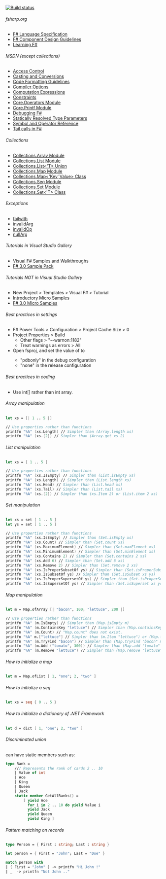 [![Build status](https://ci.appveyor.com/api/projects/status/s4jjgea8khrku115?svg=true)](https://ci.appveyor.com/project/tatsuya/fsharp-utility-library)

###### fsharp.org
- [F# Language Specification](http://fsharp.org/specs/language-spec)
- [F# Component Design Guidelines](http://fsharp.org/specs/component-design-guidelines)
- [Learning F#](http://fsharp.org/learn.html)

###### MSDN (except collections)
- [Access Control](https://msdn.microsoft.com/en-us/visualfsharpdocs/conceptual/access-control-%5Bfsharp%5D)
- [Casting and Conversions](https://msdn.microsoft.com/visualfsharpdocs/conceptual/casting-and-conversions-%5bfsharp%5d)
- [Code Formatting Guidelines](https://msdn.microsoft.com/visualfsharpdocs/conceptual/code-formatting-guidelines-%5bfsharp%5d)
- [Compiler Options](https://msdn.microsoft.com/visualfsharpdocs/conceptual/compiler-options-%5bfsharp%5d)
- [Computation Expressions](https://msdn.microsoft.com/visualfsharpdocs/conceptual/computation-expressions-%5bfsharp%5d)
- [Constraints](https://msdn.microsoft.com/visualfsharpdocs/conceptual/constraints-%5bfsharp%5d)
- [Core.Operators Module](https://msdn.microsoft.com/visualfsharpdocs/conceptual/core.operators-module-%5bfsharp%5d)
- [Core.Printf Module](https://msdn.microsoft.com/visualfsharpdocs/conceptual/core.printf-module-%5bfsharp%5d)
- [Debugging F#](https://msdn.microsoft.com/en-us/library/ee843932.aspx)
- [Statically Resolved Type Parameters](https://msdn.microsoft.com/visualfsharpdocs/conceptual/statically-resolved-type-parameters-%5bfsharp%5d)
- [Symbol and Operator Reference](https://msdn.microsoft.com/visualfsharpdocs/conceptual/symbol-and-operator-reference-%5bfsharp%5d)
- [Tail calls in F#](https://blogs.msdn.microsoft.com/fsharpteam/2011/07/08/tail-calls-in-f/)

###### Collections
- [Collections.Array Module](https://msdn.microsoft.com/visualfsharpdocs/conceptual/collections.array-module-%5bfsharp%5d)
- [Collections.List Module](https://msdn.microsoft.com/en-us/visualfsharpdocs/conceptual/collections.list-module-%5bfsharp%5d)
- [Collections.List<'T> Union](https://msdn.microsoft.com/en-us/visualfsharpdocs/conceptual/collections.list%5b't%5d-union-%5bfsharp%5d)
- [Collections.Map Module](https://msdn.microsoft.com/visualfsharpdocs/conceptual/collections.map-module-%5bfsharp%5d)
- [Collections.Map<'Key,'Value> Class](https://msdn.microsoft.com/en-us/visualfsharpdocs/conceptual/collections.map%5b'key,'value%5d-class-%5bfsharp%5d)
- [Collections.Seq Module](https://msdn.microsoft.com/en-us/visualfsharpdocs/conceptual/collections.seq-module-%5bfsharp%5d)
- [Collections.Set Module](https://msdn.microsoft.com/en-us/visualfsharpdocs/conceptual/collections.set-module-%5bfsharp%5d)
- [Collections.Set<'T> Class](https://msdn.microsoft.com/en-us/visualfsharpdocs/conceptual/collections.set%5B't%5D-class-%5Bfsharp%5D)

###### Exceptions
- [failwith](https://msdn.microsoft.com/en-us/visualfsharpdocs/conceptual/exceptions-the-failwith-function-%5Bfsharp%5D)
- [invalidArg](https://msdn.microsoft.com/en-us/visualfsharpdocs/conceptual/exceptions-the-invalidarg-function-%5Bfsharp%5D)
- [invalidOp](https://msdn.microsoft.com/visualfsharpdocs/conceptual/operators.invalidop%5b%27t%5d-function-%5bfsharp%5d)
- [nullArg](https://msdn.microsoft.com/visualfsharpdocs/conceptual/operators.nullarg%5b%27t%5d-function-%5bfsharp%5d)

###### Tutorials in Visual Studio Gallery
- [Visual F# Samples and Walkthroughs](https://msdn.microsoft.com/en-us/visualfsharpdocs/conceptual/visual-fsharp-samples-and-walkthroughs)
- [F# 3.0 Sample Pack](https://code.msdn.microsoft.com/windowsdesktop/F-30-Sample-Pack-d06ea11f)

###### Tutorials NOT in Visual Studio Gallery
- New Project > Templates > Visual F# > Tutorial
- [Introductory Micro Samples](https://fsharp3sample.codeplex.com/wikipage?Title=MicroSamples)
- [F# 3.0 Micro Samples](https://fsharp3sample.codeplex.com/wikipage?Title=FSharp3Samples)

###### Best practices in settings
- F# Power Tools > Configuration > Project Cache Size > 0
- Project Properties > Build
  - Other flags > "--warnon:1182"
  - Treat warnings as errors > All
- Open fsproj, and set the value of <DebugType> to
  - "pdbonly" in the debug configuration
  - "none" in the release configuration

###### Best practices in coding
- Use int[] rather than int array.

###### Array manipulation
```fsharp
let xs = [| 1 .. 5 |]

// Use properties rather than functions
printfn "%A" (xs.Length) // Simpler than (Array.length xs)
printfn "%A" (xs.[2]) // Simpler than (Array.get xs 2)
```

###### List manipulation
```fsharp
let xs = [ 1 .. 5 ]

// Use properties rather than functions
printfn "%A" (xs.IsEmpty) // Simpler than (List.isEmpty xs)
printfn "%A" (xs.Length) // Simpler than (List.length xs)
printfn "%A" (xs.Head) // Simpler than (List.head xs)
printfn "%A" (xs.Tail) // Simpler than (List.tail xs)
printfn "%A" (xs.[2]) // Simpler than (xs.Item 2) or (List.item 2 xs)
```

###### Set manipulation
```fsharp
let xs = set [ 1 .. 5 ]
let ys = set [ 1 .. 5 ]

// Use properties rather than functions
printfn "%A" (xs.IsEmpty) // Simpler than (Set.isEmpty xs)
printfn "%A" (xs.Count) // Simpler than (Set.count xs)
printfn "%A" (xs.MaximumElement) // Simpler than (Set.maxElement xs)
printfn "%A" (xs.MinimumElement) // Simpler than (Set.minElement xs)
printfn "%A" (xs.Contains 2) // Simpler than (Set.contains 2 xs)
printfn "%A" (xs.Add 6) // Simpler than (Set.add 6 xs)
printfn "%A" (xs.Remove 2) // Simpler than (Set.remove 2 xs)
printfn "%A" (xs.IsProperSubsetOf ys) // Simpler than (Set.isProperSubset xs ys)
printfn "%A" (xs.IsSubsetOf ys) // Simpler than (Set.isSubset xs ys)
printfn "%A" (xs.IsProperSupersetOf ys) // Simpler than (Set.isProperSuperset xs ys)
printfn "%A" (xs.IsSupersetOf ys) // Simpler than (Set.isSuperset xs ys)
```

###### Map manipulation
```fsharp
let m = Map.ofArray [| "bacon", 100; "lettuce", 200 |]

// Use properties rather than functions
printfn "%A" (m.IsEmpty) // Simpler than (Map.isEmpty m)
printfn "%A" (m.ContainsKey "lettuce") // Simpler than (Map.containsKey "lettuce" m)
printfn "%A" (m.Count) // "Map.count" does not exist.
printfn "%A" m.["lettuce"] // Simpler than (m.Item "lettuce") or (Map.find "lettuce" m)
printfn "%A" (m.TryFind "bacon") // Simpler than (Map.tryFind "bacon" m)
printfn "%A" (m.Add ("tomato", 300)) // Simpler than (Map.add "tomato" 300 m)
printfn "%A" (m.Remove "lettuce") // Simpler than (Map.remove "lettuce" m)
```

###### How to initialize a map
```fsharp
let m = Map.ofList [ 1, "one"; 2, "two" ]
```

###### How to initialize a seq
```fsharp
let xs = seq { 0 .. 5 }
```

###### How to initialize a dictionary of .NET Framework
```fsharp
let d = dict [ 1, "one"; 2, "two" ]
```

###### Discriminated union
can have static members such as:
```fsharp
type Rank = 
    /// Represents the rank of cards 2 .. 10
    | Value of int
    | Ace
    | King
    | Queen
    | Jack
    static member GetAllRanks() = 
        [ yield Ace
          for i in 2 .. 10 do yield Value i
          yield Jack
          yield Queen
          yield King ]
```

###### Pattern matching on records
```fsharp
type Person = { First : string; Last : string }

let person = { First = "John"; Last = "Doe" }

match person with 
| { First = "John" } -> printfn "Hi John !" 
| _  -> printfn "Not John .."
```
